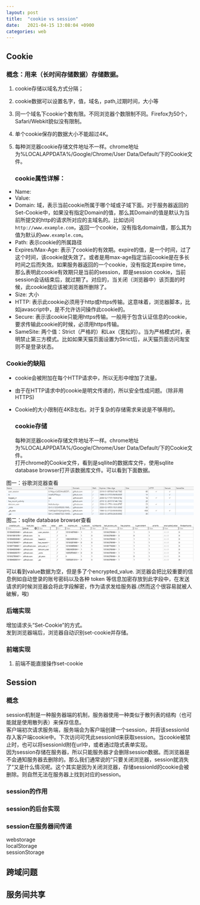 ```yaml
---
layout: post
title:  "cookie vs session"
date:   2021-04-15 13:08:04 +0900
categories: web
---
```

[](#Cookie "Cookie")Cookie
--------------------------

### [](#概念：用来（长时间存储数据）存储数据。 "概念：用来（长时间存储数据）存储数据。")概念：用来（长时间存储数据）存储数据。

1.  cookie存储以域名方式分隔；
2.  cookie数据可以设置名字，值，域名，path,过期时间，大小等
3.  同一个域名下cookie个数有限。不同浏览器个数限制不同。Firefox为50个，Safari/Webkit貌似没有限制。
4.  单个cookie保存的数据大小不能超过4K。
5.  每种浏览器cookie存储文件地址不一样。chrome地址为%LOCALAPPDATA%/Google/Chrome/User Data/Default/下的Cookie文件。
    
    ### [](#cookie属性详解： "cookie属性详解：")cookie属性详解：
    

*   Name:
*   Value:
*   Domain: 域，表示当前cookie所属于哪个域或子域下面。对于服务器返回的Set-Cookie中，如果没有指定Domain的值，那么其Domain的值是默认为当前所提交的http的请求所对应的主域名的。比如访问 `http://www.example.com`，返回一个cookie，没有指名domain值，那么其为值为默认的`www.example.com`。
*   Path: 表示cookie的所属路径
*   Expires/Max-Age: 表示了cookie的有效期。expire的值，是一个时间，过了这个时间，该cookie就失效了。或者是用max-age指定当前cookie是在多长时间之后而失效。如果服务器返回的一个cookie，没有指定其expire time，那么表明此cookie有效期只是当前的session，即是session cookie，当前session会话结束后，就过期了。对应的，当关闭（浏览器中）该页面的时候，此cookie就应该被浏览器所删除了。
*   Size: 大小
*   HTTP: 表示此cookie必须用于http或https传输。这意味着，浏览器脚本，比如javascript中，是不允许访问操作此cookie的。
*   Secure: 表示该cookie只能用https传输。一般用于包含认证信息的cookie，要求传输此cookie的时候，必须用https传输。
*   SameSite: 两个值：Strict（严格的）和Lax（宽松的）。当为严格模式时，表明禁止第三方模式。比如如果天猫页面设置为Strict后，从天猫页面访问淘宝则不是登录状态。

### [](#Cookie的缺陷 "Cookie的缺陷")Cookie的缺陷

*   cookie会被附加在每个HTTP请求中，所以无形中增加了流量。
*   由于在HTTP请求中的cookie是明文传递的，所以安全性成问题。（除非用HTTPS)
*   Cookie的大小限制在4KB左右。对于复杂的存储需求来说是不够用的。
    
    ### [](#cookie存储 "cookie存储")cookie存储
    
    每种浏览器cookie存储文件地址不一样。chrome地址为%LOCALAPPDATA%/Google/Chrome/User Data/Default/下的Cookie文件。  
    打开chrome的Cookie文件，看到是sqllite的数据库文件，使用sqllite database browser打开该数据库文件。可以看到下面数据。

图一：谷歌浏览器查看  
![cookie-chrome-storage](../pics/cookie-chrome-storage.png)  
图二：sqlite database browser查看  
![cookie-chrome-sqlite](../pics/cookie-chrome-sqlite.png)

可以看到value数据为空，但是多了个encrypted\_value. 浏览器会把比较重要的信息例如自动登录的账号密码以及各种 token 等信息加密存放到此字段中，在发送请求的时候浏览器会将此字段解密，作为请求发给服务器.(然而这个很容易就被人破解，唉)

### [](#后端实现 "后端实现")后端实现

增加请求头“Set-Cookie”的方式。  
发到浏览器端后，浏览器自动识别set-cookie并存储。

### [](#前端实现 "前端实现")前端实现

1.  前端不能直接操作set-cookie

[](#Session "Session")Session
-----------------------------

### [](#概念 "概念")概念

session机制是一种服务器端的机制，服务器使用一种类似于散列表的结构（也可能就是使用散列表）来保存信息。  
客户端初次请求服务端，服务端会为客户端创建一个session，并将该sessionId存入客户端cookie中。下次访问可凭此sessionId来获取session。当cookie被禁止时，也可以将sessionId附在url中，或者通过隐式表单实现。  
因为session存储在服务器，所以只能服务器才会删除session数据。而浏览器是不会通知服务器去删除的。那么我们通常说的“只要关闭浏览器，session就消失了“又是什么情况呢。这个其实是因为关闭浏览器，存储sessionId的cookie会被删除。则自然无法在服务器上找到对应的session。

### [](#session的作用 "session的作用")session的作用

### [](#session的后台实现 "session的后台实现")session的后台实现

### [](#session在服务器间传递 "session在服务器间传递")session在服务器间传递

webstorage  
localStorage  
sessionStorage

[](#跨域问题 "跨域问题")跨域问题
--------------------

[](#服务间共享 "服务间共享")服务间共享
-----------------------